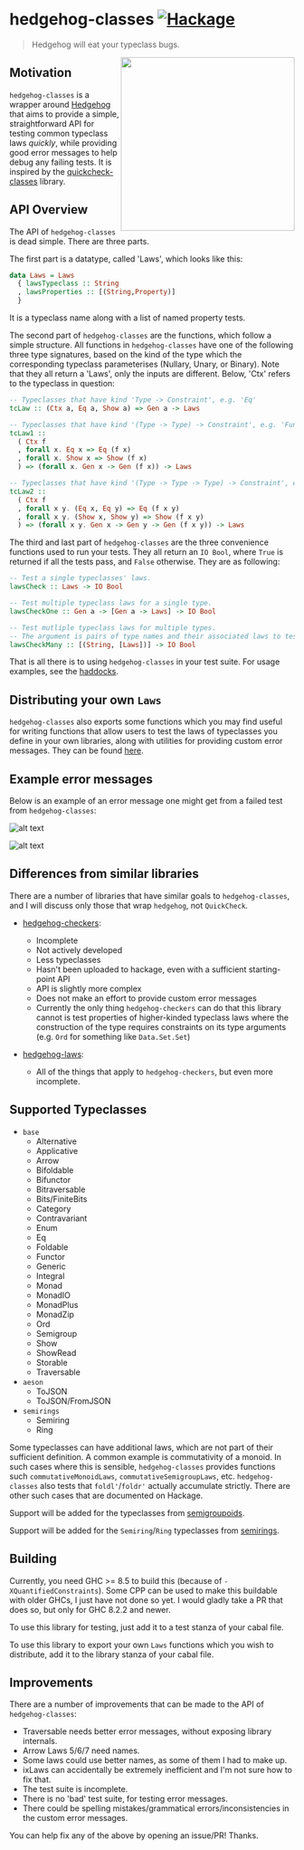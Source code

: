 hedgehog-classes [![Hackage][hackage-shield]][hackage]
================

> Hedgehog will eat your typeclass bugs.

<img src="https://github.com/hedgehogqa/haskell-hedgehog/raw/master/img/hedgehog-logo.png" width="307" align="right"/>

## Motivation

`hedgehog-classes` is a wrapper around [Hedgehog](http://hedgehog.qa/) that aims to provide a simple, straightforward API for testing common typeclass laws <i>quickly</i>, while providing good error messages to help debug any failing tests. It is inspired by the [quickcheck-classes](http://hackage.haskell.org/package/quickcheck-classes) library.

## API Overview

The API of `hedgehog-classes` is dead simple. There are three parts.

The first part is a datatype, called 'Laws', which looks like this:

```haskell
data Laws = Laws
  { lawsTypeclass :: String
  , lawsProperties :: [(String,Property)]
  }
```

It is a typeclass name along with a list of named property tests.

The second part of `hedgehog-classes` are the functions, which follow a simple structure. All functions in `hedgehog-classes` have one of the following three type signatures, based on the kind of the type which the corresponding typeclass parameterises (Nullary, Unary, or Binary). Note that they all return a 'Laws', only the inputs are different. Below, 'Ctx' refers to the typeclass in question:

```haskell
-- Typeclasses that have kind 'Type -> Constraint', e.g. 'Eq'
tcLaw :: (Ctx a, Eq a, Show a) => Gen a -> Laws

-- Typeclasses that have kind '(Type -> Type) -> Constraint', e.g. 'Functor'
tcLaw1 ::
  ( Ctx f
  , forall x. Eq x => Eq (f x)
  , forall x. Show x => Show (f x)
  ) => (forall x. Gen x -> Gen (f x)) -> Laws

-- Typeclasses that have kind '(Type -> Type -> Type) -> Constraint', e.g. 'Bifunctor'
tcLaw2 ::
  ( Ctx f
  , forall x y. (Eq x, Eq y) => Eq (f x y)
  , forall x y. (Show x, Show y) => Show (f x y)
  ) => (forall x y. Gen x -> Gen y -> Gen (f x y)) -> Laws
```

The third and last part of `hedgehog-classes` are the three convenience functions used to run your tests. They all return an `IO Bool`, where `True` is returned if all the tests pass, and `False` otherwise. They are as following:

```haskell
-- Test a single typeclasses' laws.
lawsCheck :: Laws -> IO Bool

-- Test multiple typeclass laws for a single type.
lawsCheckOne :: Gen a -> [Gen a -> Laws] -> IO Bool

-- Test mutliple typeclass laws for multiple types.
-- The argument is pairs of type names and their associated laws to test.
lawsCheckMany :: [(String, [Laws])] -> IO Bool
```

That is all there is to using `hedgehog-classes` in your test suite. For usage examples, see the [haddocks](http://hackage.haskell.org/package/hedgehog-classes).

## Distributing your own `Laws`

`hedgehog-classes` also exports some functions which you may find useful for writing functions that allow users to test the laws of typeclasses you define in your own libraries, along with utilities for providing custom error messages. They can be found [here](http://hackage.haskell.org/package/hedgehog-classes-0.1.0.0/docs/Hedgehog.-Classes.html#g:6).

## Example error messages
Below is an example of an error message one might get from a failed test from `hedgehog-classes`:

![alt text](imgs/badlist.png "Here we can see a definition of foldl' that does not accumulate strictly")

![alt text](imgs/badsemigroup.png "Here we can see a semigroup instance which is not associative")

## Differences from similar libraries
There are a number of libraries that have similar goals to `hedgehog-classes`, and I will discuss only those that wrap `hedgehog`, not `QuickCheck`.

  - [hedgehog-checkers](https://github.com/bitemyapp/hedgehog-checkers):
      - Incomplete
      - Not actively developed
      - Less typeclasses
      - Hasn't been uploaded to hackage, even with a sufficient starting-point API
      - API is slightly more complex
      - Does not make an effort to provide custom error messages
      - Currently the only thing `hedgehog-checkers` can do that this library cannot
        is test properties of higher-kinded typeclass laws where the construction of
        the type requires constraints on its type arguments (e.g. `Ord` for something
        like `Data.Set.Set`)
      
  - [hedgehog-laws](https://github.com/qfpl/hedgehog-laws):
      - All of the things that apply to `hedgehog-checkers`, but even more incomplete.

## Supported Typeclasses

  - `base`
       - Alternative
       - Applicative
       - Arrow
       - Bifoldable
       - Bifunctor
       - Bitraversable
       - Bits/FiniteBits
       - Category
       - Contravariant
       - Enum
       - Eq
       - Foldable
       - Functor
       - Generic
       - Integral
       - Monad
       - MonadIO
       - MonadPlus
       - MonadZip
       - Ord
       - Semigroup
       - Show
       - ShowRead
       - Storable
       - Traversable
  - `aeson`
       - ToJSON
       - ToJSON/FromJSON
  - `semirings`
       - Semiring
       - Ring

Some typeclasses can have additional laws, which are not part of their sufficient definition. A common example is commutativity of a monoid. In such cases where this is sensible, `hedgehog-classes` provides functions such `commutativeMonoidLaws`, `commutativeSemigroupLaws`, etc. `hedgehog-classes` also tests that `foldl'`/`foldr'` actually accumulate strictly. There are other such cases that are documented on Hackage.

Support will be added for the typeclasses from [semigroupoids](http://hackage.haskell.org/package/semigroupoids).

Support will be added for the `Semiring`/`Ring` typeclasses from [semirings](http://hackage.haskell.org/package/semirings).

## Building

Currently, you need GHC >= 8.5 to build this (because of `-XQuantifiedConstraints`). Some CPP can be used to make this buildable with older GHCs, I just have not done so yet. I would gladly take a PR that does so, but only for GHC 8.2.2 and newer.

To use this library for testing, just add it to a test stanza of your cabal file.

To use this library to export your own `Laws` functions which you wish to distribute, add it to the library stanza of your cabal file.

  [hackage]: http://hackage.haskell.org/package/hedgehog-classes
  [hackage-shield]: https://img.shields.io/badge/hackage-v0.1.1.0-blue.svg

## Improvements

There are a number of improvements that can be made to the API of `hedgehog-classes`:

  - Traversable needs better error messages, without exposing library internals.
  - Arrow Laws 5/6/7 need names.
  - Some laws could use better names, as some of them I had to make up.
  - ixLaws can accidentally be extremely inefficient and I'm not sure how to fix that.
  - The test suite is incomplete.
  - There is no 'bad' test suite, for testing error messages.
  - There could be spelling mistakes/grammatical errors/inconsistencies in the custom error messages.

You can help fix any of the above by opening an issue/PR! Thanks.
